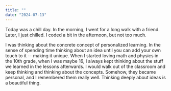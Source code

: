 ```yaml
---
title: ""
date: "2024-07-13"
---
```


Today was a chill day. In the morning, I went for a long walk with a friend. Later, I just chilled. I coded a bit in the afternoon, but not too much.

I was thinking about the concrete concept of personalized learning. In the sense of spending time thinking about an idea until you can add your own touch to it -- making it unique. When I started loving math and physics in the 10th grade, when I was maybe 16, I always kept thinking about the stuff we learned in the lessons afterwards. I would walk out of the classroom and keep thinking and thinking about the concepts. Somehow, they became personal, and I remembered them really well. Thinking deeply about ideas is a beautiful thing.
